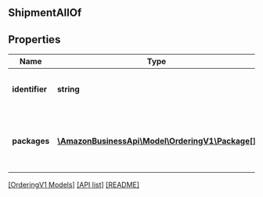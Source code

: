 ## ShipmentAllOf

## Properties

Name | Type | Description | Notes
------------ | ------------- | ------------- | -------------
**identifier** | **string** | The identifier for a shipment. |
**packages** | [**\AmazonBusinessApi\Model\OrderingV1\Package[]**](Package.md) | The collection of packages in this shipment. |

[[OrderingV1 Models]](../) [[API list]](../../Api) [[README]](../../../README.md)
